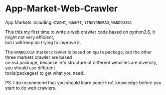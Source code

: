 # App-Market-Web-Crawler

App Markets including `XIAOMI`, `HUAWEI`, `YINGYONGBAO`, `WANDOUJIA`


This this my first time to write a web crawler code based on python3.6, it might not very efficient,<br> 
but i will keep on trying to improve it.


The `WANDOUJIA` market crawler is based on `Xpath` package, but the other three markets crawler are based<br> 
on `bs4` package, because info structure of different websites are diversity, you should use different<br> 
tools(packages) to get what you need.


PS: I do recommend that you should learn some `html` knowledge before you start to do web crawlers.
